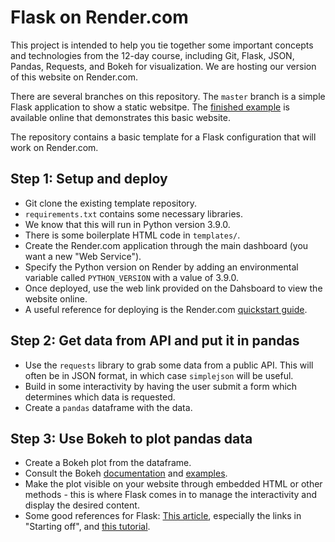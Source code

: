 # Flask on Render.com 

This project is intended to help you tie together some important concepts and
technologies from the 12-day course, including Git, Flask, JSON, Pandas,
Requests, and Bokeh for visualization.  We are hosting our version of this 
website on Render.com.

There are several branches on this repository.  The `master` branch is a simple
Flask application to show a static websitpe.  The 
[finished example](https://flask-framewy1ork.onrender.com) is available 
online that demonstrates this basic website.

The repository contains a basic template for a Flask configuration that will
work on Render.com.

## Step 1: Setup and deploy
- Git clone the existing template repository.
- `requirements.txt` contains some necessary libraries.
-  We know that this will run in Python version 3.9.0.
- There is some boilerplate HTML code in `templates/`.
- Create the Render.com application through the main dashboard (you want a new "Web Service").
- Specify the Python version on Render by adding an environmental variable called `PYTHON_VERSION` with a value of 3.9.0.
- Once deployed, use the web link provided on the Dahsboard to view the website online.  
- A useful reference for deploying is the Render.com [quickstart guide](https://render.com/docs/deploy-flask).

## Step 2: Get data from API and put it in pandas
- Use the `requests` library to grab some data from a public API. This will
  often be in JSON format, in which case `simplejson` will be useful.
- Build in some interactivity by having the user submit a form which determines which data is requested.
- Create a `pandas` dataframe with the data.

## Step 3: Use Bokeh to plot pandas data
- Create a Bokeh plot from the dataframe.
- Consult the Bokeh [documentation](http://bokeh.pydata.org/en/latest/docs/user_guide/embed.html)
  and [examples](https://github.com/bokeh/bokeh/tree/master/examples/embed).
- Make the plot visible on your website through embedded HTML or other methods - this is where Flask comes in to manage the interactivity and display the desired content.
- Some good references for Flask: [This article](https://realpython.com/blog/python/python-web-applications-with-flask-part-i/), especially the links in "Starting off", and [this tutorial](https://github.com/bev-a-tron/MyFlaskTutorial).
